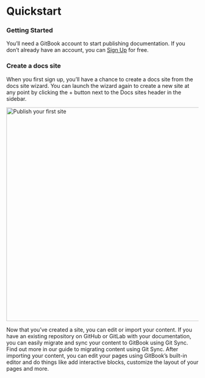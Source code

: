 # Quickstart

<h3>Getting Started</h3>
<p>You’ll need a GitBook account to start publishing documentation. If you don’t already have an account, you can <a href="https://gitbook.com" rel="noopener noreferrer" target="_blank">Sign Up</a> for free.</p>
<h3>Create a docs site</h3>
<p>When you first sign up, you’ll have a chance to create a docs site from the docs site wizard. You can launch the wizard again to create a new site at any point by clicking the + button next to the Docs sites header in the sidebar.</p>
<p class="wysiwyg-text-align-center"><img alt="Publish your first site" src="https://1050631731-files.gitbook.io/~/files/v0/b/gitbook-x-prod.appspot.com/o/spaces%2FNkEGS7hzeqa35sMXQZ4X%2Fuploads%2Ftr45YCskBmSWji7m4HZj%2Fgetting-started-quickstart.svg?alt=media&amp;token=160e7114-067b-46cb-979d-5b6ce7b5d0c9" width="560"/></p>
<p>Now that you’ve created a site, you can edit or import your content. If you have an existing repository on GitHub or GitLab with your documentation, you can easily migrate and sync your content to GitBook using Git Sync. Find out more in our guide to migrating content using Git Sync.
After importing your content, you can edit your pages using GitBook’s built-in editor and do things like add interactive blocks, customize the layout of your pages and more.</p>
